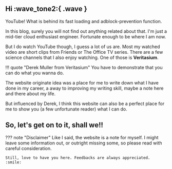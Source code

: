 ## Hi :wave_tone2:{ .wave }
YouTube! What is behind its fast loading and adblock-prevention function.

In this blog, surely you will not find out anything related about that.
I'm just a mid-tier cloud enthusiast engineer. Fortunate enough to be where I am now.

But I do watch YouTube though, I guess a lot of us are. 
Most my watched video are short clips from Friends or The Office TV series. 
There are a few science channels that I also enjoy watching. One of those is **Veritasium**. 

!!! quote "Derek Muller from Veritasium"
    You have to demonstrate that you can do what you wanna do.

The website originate idea was a place for me to write down what I have done in my career, a away to improving my writing skill, maybe a note here and there about my life. 

But influenced by Derek, I think this website can also be a perfect place for me to show you (a few unfortunate reader) what I can do.

<h2>So, let's get on to it, shall we!! </h2>

??? note "Disclaimer"
    Like I said, the website is a note for myself. I might leave some information out, or outright missing some, so please read with careful consideration. 

    Still, love to have you here. Feedbacks are always appreciated. :smile: